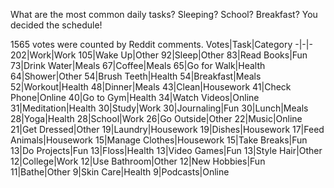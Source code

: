What are the most common daily tasks? Sleeping? School? Breakfast? You decided the schedule!

1565 votes were counted by Reddit comments.
Votes|Task|Category
-|-|-
202|Work|Work
105|Wake Up|Other
92|Sleep|Other
83|Read Books|Fun
73|Drink Water|Meals
67|Coffee|Meals
65|Go for Walk|Health
64|Shower|Other
54|Brush Teeth|Health
54|Breakfast|Meals
52|Workout|Health
48|Dinner|Meals
43|Clean|Housework
41|Check Phone|Online
40|Go to Gym|Health
34|Watch Videos|Online
31|Meditation|Health
30|Study|Work
30|Journaling|Fun
30|Lunch|Meals
28|Yoga|Health
28|School|Work
26|Go Outside|Other
22|Music|Online
21|Get Dressed|Other
19|Laundry|Housework
19|Dishes|Housework
17|Feed Animals|Housework
15|Manage Clothes|Housework
15|Take Breaks|Fun
13|Do Projects|Fun
13|Floss|Health
13|Video Games|Fun
13|Style Hair|Other
12|College|Work
12|Use Bathroom|Other
12|New Hobbies|Fun
11|Bathe|Other
9|Skin Care|Health
9|Podcasts|Online
